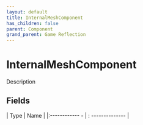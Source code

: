 ```yaml
---
layout: default
title: InternalMeshComponent
has_children: false
parent: Component
grand_parent: Game Reflection
---
```

# InternalMeshComponent
Description 

## Fields
| Type | Name |
|:------------ - | : -------------- |
